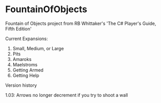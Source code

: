 # FountainOfObjects
Fountain of Objects project from RB Whittaker's 'The C# Player's Guide, Fifth Edition'

Current Expansions:

1. Small, Medium, or Large
2. Pits
3. Amaroks
4. Maelstroms
5. Getting Armed
6. Getting Help

Version history

1.03: Arrows no longer decrement if you try to shoot a wall